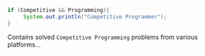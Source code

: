 ```java
if (Competitive && Programming){     
     System.out.println("Competitive Programmer"); 
} 
```
Contains solved `Competitive Programming` problems from various platforms...
